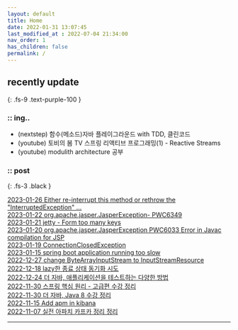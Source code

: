 ```yaml
---
layout: default
title: Home
date: 2022-01-31 13:07:45
last_modified_at : 2022-07-04 21:34:00
nav_order: 1
has_children: false
permalink: /
---
```

 
## recently update
{: .fs-9 .text-purple-100 }

### :: ing..

- (nextstep) 함수(메소드)자바 플레이그라운드 with TDD, 클린코드  
- (youtube) 토비의 봄 TV 스프링 리액티브 프로그래밍(1) - Reactive Streams  
- (youtube) modulith architecture 공부

### :: post

{: .fs-3 .black }

[2023-01-26 Either re-interrupt this method or rethrow the "InterruptedException" ...](./docs/quality/sonarqube/S2142.md)  
[2023-01-22 org.apache.jasper.JasperException- PWC6349](./docs/errors/jasperException_pwc6349.md)    
[2023-01-21 jetty - Form too many keys](./docs/errors/jetty_form_too_many_keys.md)  
[2023-01-20 org.apache.jasper.JasperException PWC6033 Error in Javac compilation for JSP](./docs/errors/jetty_jasperException_pwc6033.md)  
[2023-01-19 ConnectionClosedException](./docs/msa/nginx/connectionClosedException.md)  
[2023-01-15 spring boot application running too slow](./docs/msa/spring/spring_boot_running_too_slow.md)  
[2022-12-27 change ByteArrayInputStream to InputStreamResource](./docs/msa/java/changeinputstream.md)  
[2022-12-18 lazy한 종료 상태 동기화 시도](./docs/sub-projects/lazy_status_sync.md)  
[2022-12-24 더 자바, 애플리케이션을 테스트하는 다양한 방법](./docs/mooc/inflearn/java_app_test.md)  
[2022-11-30 스프링 핵심 원리 - 고급편 수강 정리](./docs/mooc/inflearn/spring_core_advance.md)  
[2022-11-30 더 자바, Java 8 수강 정리](./docs/mooc/inflearn/the_java8.md)  
[2022-11-15 Add apm in kibana](./docs/quality/monitoring/add_apm_in_kibana.md)  
[2022-11-07 실전 아파치 카프카 정리 정리](./docs/clipping/msa/apachekafka.md)   

---
